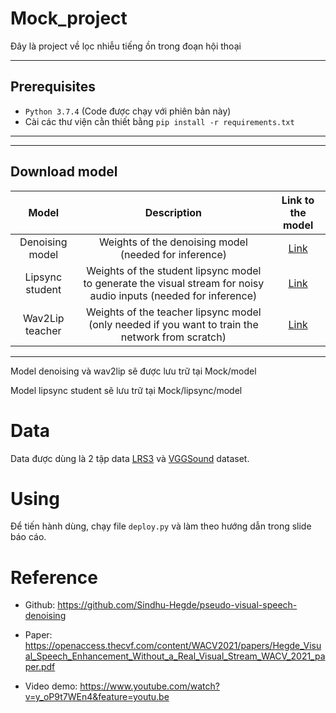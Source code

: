# Mock_project
Đây là project về lọc nhiễu tiếng ồn trong đoạn hội thoại

----
Prerequisites
---
- `Python 3.7.4` (Code được chạy với phiên bản này)
-  Cài các thư viện cằn thiết bằng `pip install -r requirements.txt`
-----

-----
Download model
-----

| Model  | Description |  Link to the model | 
| :-------------: | :---------------: | :---------------: |
| Denoising model  | Weights of the denoising model (needed for inference) | [Link](https://drive.google.com/file/d/10vaYmBLTPzsIHxL_27vD_AVJeoEHjRAd/view?usp=sharing) |---
| Lipsync student  | Weights of the student lipsync model to generate the visual stream for noisy audio inputs (needed for inference)| [Link](https://drive.google.com/file/d/1DOp9H8raua0ppywLaXYso7nALWPz_rL0/view?usp=sharing) |
| Wav2Lip teacher  |Weights of the teacher lipsync model (only needed if you want to train the network from scratch) | [Link](https://drive.google.com/file/d/1K-PF-cDD6jFyM2Lj5OvhmYdKvX5qAHZ7/view?usp=sharing)  |

---
Model denoising và wav2lip sẽ được lưu trữ tại Mock/model

Model lipsync student sẽ lưu trữ tại Mock/lipsync/model


# Data

Data được dùng là 2 tập data [LRS3](https://www.robots.ox.ac.uk/~vgg/data/lip_reading/lrs3.html) và [VGGSound](https://www.robots.ox.ac.uk/~vgg/data/vggsound/) dataset. 

# Using
Để tiến hành dùng, chạy file `deploy.py` và làm theo hướng dẫn trong slide báo cáo.

# Reference
- Github: https://github.com/Sindhu-Hegde/pseudo-visual-speech-denoising

- Paper: https://openaccess.thecvf.com/content/WACV2021/papers/Hegde_Visual_Speech_Enhancement_Without_a_Real_Visual_Stream_WACV_2021_paper.pdf

- Video demo: https://www.youtube.com/watch?v=y_oP9t7WEn4&feature=youtu.be
